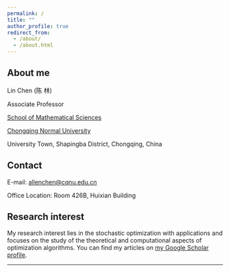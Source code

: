 ```yaml
---
permalink: /
title: ""
author_profile: true
redirect_from: 
  - /about/
  - /about.html
---
```


About me
------
Lin Chen (陈 林)

Associate Professor

[School of Mathematical Sciences](https://math.cqnu.edu.cn/)

[Chongqing Normal University](https://www.cqnu.edu.cn/)

University Town, Shapingba District, Chongqing, China

Contact
------
E-mail: allenchen@cqnu.edu.cn

Office Location: Room 426B, Huixian Building

Research interest
------
My research interest lies in the stochastic optimization with applications and focuses on the study of the theoretical and computational aspects of optimization algorithms.
You can find my articles on [my Google Scholar profile](https://scholar.google.com.hk/citations?user=EsiHve0AAAAJ&hl=zh-CN&oi=sra).

---
